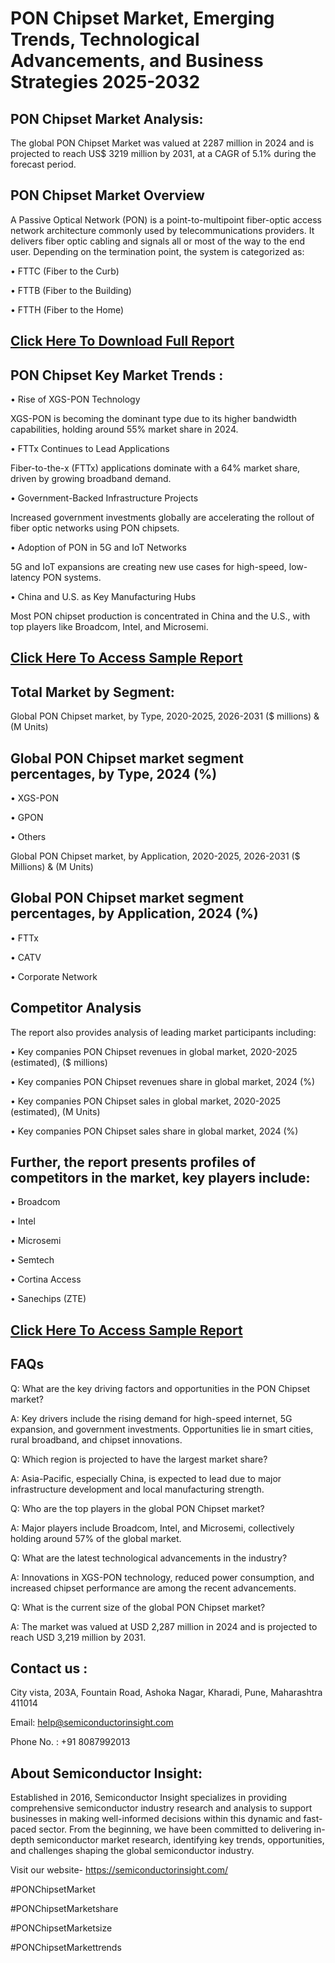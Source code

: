 PON Chipset Market, Emerging Trends, Technological Advancements, and Business Strategies 2025-2032
=
PON Chipset Market Analysis:
-
The global PON Chipset Market was valued at 2287 million in 2024 and is projected to reach US$ 3219 million by 2031, at a CAGR of 5.1% during the forecast period.

PON Chipset Market Overview
-
A Passive Optical Network (PON) is a point-to-multipoint fiber-optic access network architecture commonly used by telecommunications providers. It delivers fiber optic cabling and signals all or most of the way to the end user. Depending on the termination point, the system is categorized as:

•	FTTC (Fiber to the Curb)

•	FTTB (Fiber to the Building)

•	FTTH (Fiber to the Home)

[Click Here To Download Full Report](https://semiconductorinsight.com/report/pon-chipset-market/)
-
PON Chipset Key Market Trends  :
-
•	Rise of XGS-PON Technology

XGS-PON is becoming the dominant type due to its higher bandwidth capabilities, holding around 55% market share in 2024.

•	FTTx Continues to Lead Applications

Fiber-to-the-x (FTTx) applications dominate with a 64% market share, driven by growing broadband demand.

•	Government-Backed Infrastructure Projects

Increased government investments globally are accelerating the rollout of fiber optic networks using PON chipsets.

•	Adoption of PON in 5G and IoT Networks

5G and IoT expansions are creating new use cases for high-speed, low-latency PON systems.

•	China and U.S. as Key Manufacturing Hubs

Most PON chipset production is concentrated in China and the U.S., with top players like Broadcom, Intel, and Microsemi.

[Click Here To Access Sample Report](https://semiconductorinsight.com/download-sample-report/?product_id=90882)
-
Total Market by Segment:
-
Global PON Chipset market, by Type, 2020-2025, 2026-2031 ($ millions) & (M Units)

Global PON Chipset market segment percentages, by Type, 2024 (%)
-
•	XGS-PON

•	GPON

•	Others

Global PON Chipset market, by Application, 2020-2025, 2026-2031 ($ Millions) & (M Units)

Global PON Chipset market segment percentages, by Application, 2024 (%)
-
•	FTTx

•	CATV

•	Corporate Network

Competitor Analysis
-
The report also provides analysis of leading market participants including:

•	Key companies PON Chipset revenues in global market, 2020-2025 (estimated), ($ millions)

•	Key companies PON Chipset revenues share in global market, 2024 (%)

•	Key companies PON Chipset sales in global market, 2020-2025 (estimated), (M Units)

•	Key companies PON Chipset sales share in global market, 2024 (%)

Further, the report presents profiles of competitors in the market, key players include:
-
•	Broadcom

•	Intel

•	Microsemi

•	Semtech

•	Cortina Access

•	Sanechips (ZTE)

[Click Here To Access Sample Report](https://semiconductorinsight.com/download-sample-report/?product_id=90882)
-
FAQs
-
Q: What are the key driving factors and opportunities in the PON Chipset market?

A: Key drivers include the rising demand for high-speed internet, 5G expansion, and government investments. Opportunities lie in smart cities, rural broadband, and chipset innovations.

Q: Which region is projected to have the largest market share?

A: Asia-Pacific, especially China, is expected to lead due to major infrastructure development and local manufacturing strength.

Q: Who are the top players in the global PON Chipset market?

A: Major players include Broadcom, Intel, and Microsemi, collectively holding around 57% of the global market.

Q: What are the latest technological advancements in the industry?

A: Innovations in XGS-PON technology, reduced power consumption, and increased chipset performance are among the recent advancements.

Q: What is the current size of the global PON Chipset market?

A: The market was valued at USD 2,287 million in 2024 and is projected to reach USD 3,219 million by 2031.

Contact us : 
-
City vista, 203A, Fountain Road, Ashoka Nagar, Kharadi, Pune, Maharashtra 411014

Email: help@semiconductorinsight.com

Phone No. : +91 8087992013

About Semiconductor Insight:
-
Established in 2016, Semiconductor Insight specializes in providing comprehensive semiconductor industry research and analysis to support businesses in making well-informed decisions within this dynamic and fast-paced sector. From the beginning, we have been committed to delivering in-depth semiconductor market research, identifying key trends, opportunities, and challenges shaping the global semiconductor industry.

Visit our website- https://semiconductorinsight.com/

#PONChipsetMarket 

#PONChipsetMarketshare

#PONChipsetMarketsize

#PONChipsetMarkettrends 
 
 

